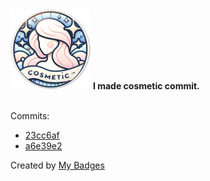 <img src="https://github.com/my-badges/my-badges/blob/master/badges/cosmetic-commit/cosmetic-commit.png?raw=true" alt="I made cosmetic commit." title="I made cosmetic commit." width="128">
<strong>I made cosmetic commit.</strong>
<br><br>

Commits:

- <a href="https://github.com/Siddhant-K-code/Connect-Four-Game/commit/23cc6af4657d5c4ab8efeadb28a7fabad24cd44b">23cc6af</a>
- <a href="https://github.com/Siddhant-K-code/Like-Cycle/commit/a6e39e20041c67c59aec3d95d5cbc95960099577">a6e39e2</a>


Created by <a href="https://github.com/my-badges/my-badges">My Badges</a>